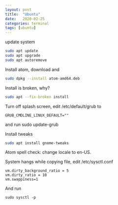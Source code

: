 ```yaml
---
layout: post
title:  "Ubuntu"
date:   2020-02-25
categories: terminal
tags: [ubuntu]
---
```



update system
```bash
sudo apt update
sudo apt upgrade
sudo apt autoremove
```

Install atom, download and
```bash
sudo dpkg --install atom-amd64.deb
```

Install is broken, why?
```bash
sudo apt --fix-broken install
```

Turn off splash screen, edit /etc/default/grub to
```
GRUB_CMDLINE_LINUX_DEFAULT=""
```

and run sudo update-grub

Install tweaks
```bash
sudo apt install gnome-tweaks
```

Atom spell check: change locale to en-US.

System hangs while copying file, edit /etc/sysctl.conf

```
vm.dirty_background_ratio = 5
vm.dirty_ratio = 10
vm.swappiness=1
```

And run
```
sudo sysctl -p
```
